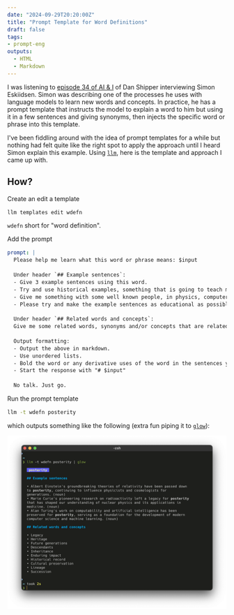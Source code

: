 ```yaml
---
date: "2024-09-29T20:20:00Z"
title: "Prompt Template for Word Definitions"
draft: false
tags:
- prompt-eng
outputs:
  - HTML
  - Markdown
---
```


I was listening to [episode 34 of AI & I](https://podcasts.apple.com/us/podcast/how-to-use-ai-to-become-a-learning-machine-ep-34/id1719789201?i=1000669162604) of Dan Shipper interviewing Simon Eskiidsen.
Simon was describing one of the processes he uses with language models to learn new words and concepts.
In practice, he has a prompt template that instructs the model to explain a word to him but using it in a few sentences and giving synonyms, then injects the specific word or phrase into this template.

I've been fiddling around with the idea of prompt templates for a while but nothing had felt quite like the right spot to apply the approach until I heard Simon explain this example.
Using [`llm`](), here is the template and approach I came up with.

## How?

Create an edit a template

```sh
llm templates edit wdefn
```

`wdefn` short for "word definition".

Add the prompt

```yaml
prompt: |
  Please help me learn what this word or phrase means: $input

  Under header `## Example sentences`:
  - Give 3 example sentences using this word.
  - Try and use historical examples, something that is going to teach me something.
  - Give me something with some well known people, in physics, computer science, or other research fields.
  - Please try and make the example sentences as educational as possible. I want to learn from the examples.

  Under header `## Related words and concepts`:
  Give me some related words, synonyms and/or concepts that are related to this word.

  Output formatting:
  - Output the above in markdown.
  - Use unordered lists.
  - Bold the word or any derivative uses of the word in the sentences you output.
  - Start the response with "# $input"

  No talk. Just go.
```

Run the prompt template

```sh
llm -t wdefn posterity
```

which outputs something like the following (extra fun piping it to [`glow`](https://github.com/charmbracelet/glow)):

![Output of the 'llm -t wdefn posterity' command displayed using glow, showing a markdown-formatted definition and usage examples for the word 'posterity'](images/glow.png)

